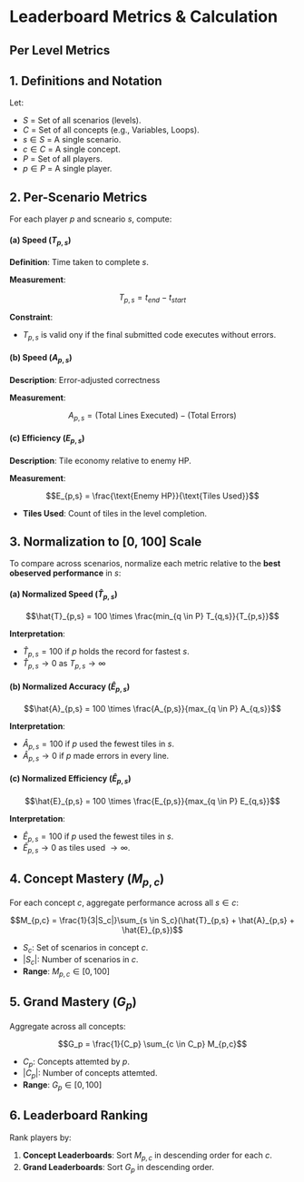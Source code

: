 # Leaderboard Metrics & Calculation
## Per Level Metrics

## 1. Definitions and Notation
Let:
- $S$ = Set of all scenarios (levels).
- $C$ = Set of all concepts (e.g., Variables, Loops).
- $s \in S$ = A single scenario.
- $c \in C$ = A single concept.
- $P$ = Set of all players.
- $p \in P$ = A single player.

## 2. Per-Scenario Metrics
For each player $p$ and scneario $s$, compute:

#### (a) Speed ($T_{p,s}$)

**Definition**: Time taken to complete $s$.

**Measurement**:

$$T_{p,s} = t_{end} - t_{start}$$

**Constraint**:
- $T_{p,s}$ is valid ony if the final submitted code executes without errors.

#### (b) Speed ($A_{p,s}$)
**Description**: Error-adjusted correctness

**Measurement**:

$$A_{p,s} = (\text{Total Lines Executed}) - (\text{Total Errors})$$

#### (c) Efficiency ($E_{p,s}$)
**Description**: Tile economy relative to enemy HP.

**Measurement**:

$$E_{p,s} = \frac{\text{Enemy HP}}{\text{Tiles Used}}$$

- **Tiles Used**: Count of tiles in the level completion.

## 3. Normalization to \[0, 100\] Scale
To compare across scenarios, normalize each metric relative to the **best obeserved performance** in $s$:

#### (a) Normalized Speed ($\hat{T}_{p,s}$)

$$\hat{T}_{p,s} = 100 \times \frac{min_{q \in P} T_{q,s}}{T_{p,s}}$$

**Interpretation**:
- $\hat{T}_{p,s} = 100$ if $p$ holds the record for fastest $s$.
- $\hat{T}_{p,s} \rightarrow 0$ as $T_{p,s} \rightarrow \infty$

#### (b) Normalized Accuracy ($\hat{E}_{p,s}$)

$$\hat{A}_{p,s} = 100 \times \frac{A_{p,s}}{max_{q \in P} A_{q,s}}$$

**Interpretation**:
- $\hat{A}_{p,s} = 100$ if $p$ used the fewest tiles in $s$. 
- $\hat{A}_{p,s} \rightarrow 0$ if $p$ made errors in every line.

#### (c) Normalized Efficiency ($\hat{E}_{p,s}$)

$$\hat{E}_{p,s} = 100 \times \frac{E_{p,s}}{max_{q \in P} E_{q,s}}$$

**Interpretation**:
- $\hat{E}_{p,s} = 100$ if $p$ used the fewest tiles in $s$. 
- $\hat{E}_{p,s} \rightarrow 0$ as tiles used $\rightarrow \infty$. 

## 4. Concept Mastery ($M_{p,c}$)
For each concept $c$, aggregate performance across all $s \in c$:

$$M_{p,c} = \frac{1}{3|S_c|}\sum_{s \in S_c}(\hat{T}_{p,s} + \hat{A}_{p,s} + \hat{E}_{p,s})$$

- $S_c$: Set of scenarios in concept $c$.
- $|S_c|$: Number of scenarios in $c$.
- **Range**: $M_{p,c} \in [0, 100]$

## 5. Grand Mastery ($G_p$)
Aggregate across all concepts:

$$G_p = \frac{1}{C_p} \sum_{c \in C_p} M_{p,c}$$

- $C_p$: Concepts attemted by $p$.
- $|C_p|$: Number of concepts attemted.
- **Range**: $G_p \in [0, 100]$

## 6. Leaderboard Ranking
Rank players by:
1. **Concept Leaderboards**: Sort $M_{p,c}$ in descending order for each $c$.
2. **Grand Leaderboards**: Sort $G_{p}$ in descending order.
